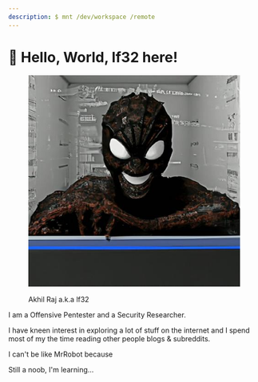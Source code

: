 ```yaml
---
description: $ mnt /dev/workspace /remote
---
```


# 👋 Hello, World, lf32 here!

<figure><img src=".gitbook/assets/Avatar.png" alt=""><figcaption><p>Akhil Raj a.k.a lf32</p></figcaption></figure>

I am a Offensive Pentester and a Security Researcher.

I have kneen interest in exploring a lot of stuff on the internet and I spend most of my the time  reading other people blogs & subreddits.

I can't be like MrRobot because

Still a noob, I'm learning...
